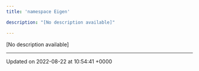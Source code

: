 ```yaml
---
title: 'namespace Eigen'

description: "[No description available]"

---
```







[No description available]






-------------------------------

Updated on 2022-08-22 at 10:54:41 +0000
